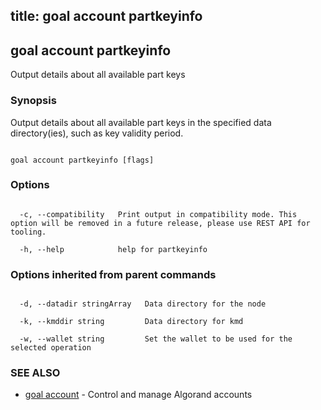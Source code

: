 title: goal account partkeyinfo
---
## goal account partkeyinfo



Output details about all available part keys



### Synopsis



Output details about all available part keys in the specified data directory(ies), such as key validity period.



```

goal account partkeyinfo [flags]

```



### Options



```

  -c, --compatibility   Print output in compatibility mode. This option will be removed in a future release, please use REST API for tooling.

  -h, --help            help for partkeyinfo

```



### Options inherited from parent commands



```

  -d, --datadir stringArray   Data directory for the node

  -k, --kmddir string         Data directory for kmd

  -w, --wallet string         Set the wallet to be used for the selected operation

```



### SEE ALSO



* [goal account](../../account/account/)	 - Control and manage Algorand accounts



